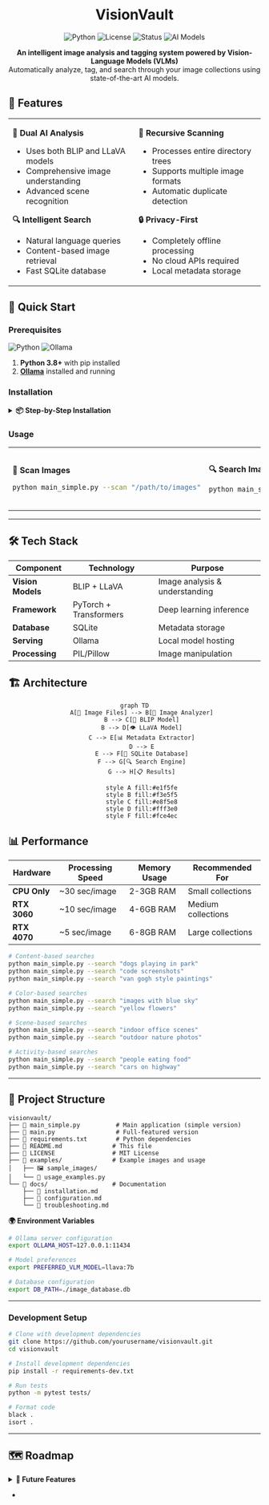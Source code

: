 <h1 align="center">VisionVault</h1>

<p align="center">
  <img src="https://img.shields.io/badge/python-v3.8+-blue.svg" alt="Python">
  <img src="https://img.shields.io/badge/license-MIT-green.svg" alt="License">
  <img src="https://img.shields.io/badge/status-active-success.svg" alt="Status">
  <img src="https://img.shields.io/badge/AI-BLIP%20%2B%20LLaVA-purple.svg" alt="AI Models">
</p>

<p align="center">
  <strong>An intelligent image analysis and tagging system powered by Vision-Language Models (VLMs)</strong><br>
  Automatically analyze, tag, and search through your image collections using state-of-the-art AI models.
</p>

## 🌟 Features

<table align="center">
<tr align>
<td width="50%">

**🤖 Dual AI Analysis**
- Uses both BLIP and LLaVA models
- Comprehensive image understanding
- Advanced scene recognition

**🔍 Intelligent Search**  
- Natural language queries
- Content-based image retrieval
- Fast SQLite database

</td>
<td width="50%">

**📁 Recursive Scanning**
- Processes entire directory trees  
- Supports multiple image formats
- Automatic duplicate detection

**🔒 Privacy-First**
- Completely offline processing
- No cloud APIs required
- Local metadata storage

</td>
</tr>
</table>


## 🚀 Quick Start

### Prerequisites

<p>
<img src="https://img.shields.io/badge/Python-3.8+-blue?style=flat-square&logo=python" alt="Python">
<img src="https://img.shields.io/badge/Ollama-Required-orange?style=flat-square&logo=ollama" alt="Ollama">
</p>

1. **Python 3.8+** with pip installed
2. **[Ollama](https://ollama.ai/)** installed and running

### Installation

<details>
<summary><b>📦 Step-by-Step Installation</b></summary>

```bash
# 1. Clone the repository
git clone https://github.com/yourusername/visionvault.git
cd visionvault

# 2. Create virtual environment
python -m venv venv
source venv/bin/activate  # On Windows: venv\Scripts\activate

# 3. Install dependencies
pip install -r requirements.txt

# 4. Install Ollama (if not already installed)
curl -fsSL https://ollama.ai/install.sh | sh

# 5. Start Ollama service
ollama serve

# 6. Pull vision model (in new terminal)
ollama pull llava:7b
```

</details>

### Usage

<table>
<tr>
<td width="33%">

**📂 Scan Images**
```bash
python main_simple.py --scan "/path/to/images"
```

</td>
<td width="33%">

**🔍 Search Images**
```bash
python main_simple.py --search "van gogh paintings"
```

</td>
<td width="33%">

**💬 Interactive Mode**
```bash
python main_simple.py
> scan /home/user/Pictures
> search cats and dogs
```

</td>
</tr>
</table>

---

## 🛠️ Tech Stack

<div align="center">

| Component | Technology | Purpose |
|-----------|------------|---------|
| **Vision Models** | BLIP + LLaVA | Image analysis & understanding |
| **Framework** | PyTorch + Transformers | Deep learning inference |
| **Database** | SQLite | Metadata storage |
| **Serving** | Ollama | Local model hosting |
| **Processing** | PIL/Pillow | Image manipulation |

</div>


## 🏗️ Architecture

<div align="center">

```mermaid
graph TD
    A[📁 Image Files] --> B[🤖 Image Analyzer]
    B --> C[🎨 BLIP Model]
    B --> D[👁️ LLaVA Model]
    C --> E[📊 Metadata Extractor]
    D --> E
    E --> F[💾 SQLite Database]
    F --> G[🔍 Search Engine]
    G --> H[📋 Results]
    
    style A fill:#e1f5fe
    style B fill:#f3e5f5
    style C fill:#e8f5e8
    style D fill:#fff3e0
    style F fill:#fce4ec
```

</div>

## 📊 Performance

<div align="center">

| Hardware | Processing Speed | Memory Usage | Recommended For |
|----------|------------------|--------------|-----------------|
| **CPU Only** | ~30 sec/image | 2-3GB RAM | Small collections |
| **RTX 3060** | ~10 sec/image | 4-6GB RAM | Medium collections |
| **RTX 4070** | ~5 sec/image | 6-8GB RAM | Large collections |

</div>

```bash
# Content-based searches
python main_simple.py --search "dogs playing in park"
python main_simple.py --search "code screenshots"
python main_simple.py --search "van gogh style paintings"

# Color-based searches  
python main_simple.py --search "images with blue sky"
python main_simple.py --search "yellow flowers"

# Scene-based searches
python main_simple.py --search "indoor office scenes"
python main_simple.py --search "outdoor nature photos"

# Activity-based searches
python main_simple.py --search "people eating food"
python main_simple.py --search "cars on highway"
```

</details>

---

## 📁 Project Structure

```
visionvault/
├── 📄 main_simple.py          # Main application (simple version)
├── 📄 main.py                 # Full-featured version  
├── 📄 requirements.txt        # Python dependencies
├── 📄 README.md              # This file
├── 📄 LICENSE                # MIT License
├── 📁 examples/              # Example images and usage
│   ├── 🖼️ sample_images/
│   └── 📄 usage_examples.py
└── 📁 docs/                  # Documentation
    ├── 📄 installation.md
    ├── 📄 configuration.md
    └── 📄 troubleshooting.md
```

<summary><b>🌍 Environment Variables</b></summary>

```bash
# Ollama server configuration
export OLLAMA_HOST=127.0.0.1:11434

# Model preferences
export PREFERRED_VLM_MODEL=llava:7b

# Database configuration  
export DB_PATH=./image_database.db
```

</details>

---


### Development Setup

```bash
# Clone with development dependencies
git clone https://github.com/yourusername/visionvault.git
cd visionvault

# Install development dependencies  
pip install -r requirements-dev.txt

# Run tests
python -m pytest tests/

# Format code
black .
isort .
```

</div>

---


## 🗺️ Roadmap

<details>
<summary><b>🚀 Future Features</b></summary>

- [ ] **🌐 Web Interface**: Browser-based UI for easier interaction
- [ ] **🔍 Advanced Search**: Vector similarity search with embeddings  
- [ ] **⚡ Batch Processing**: Parallel processing for faster scanning
- [ ] **☁️ Cloud Integration**: Optional cloud storage and sync
- [ ] **📱 Mobile App**: Mobile application for image tagging
- [ ] **🔌 Plugin System**: Extensible architecture for custom analyzers

</details>

-
